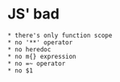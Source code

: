 JS' bad
=======

    * there's only function scope
    * no '**' operator
    * no heredoc
    * no m{} expression
    * no =~ operator
    * no $1

